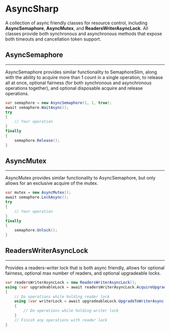 # AsyncSharp
A collection of async friendly classes for resource control, including **AsyncSemaphore**, **AsyncMutex**, and **ReadersWriterAsyncLock**. All classes provide both synchronous and asynchronous methods that expose both timeouts and cancellation token support.

## AsyncSemaphore
------
AsyncSemaphore provides similar functionality to SemaphoreSlim, along with the ability to acquire more than 1 count in a single operation, to release all at once, optional fairness (for both synchronous and asynchronous operations together), and optional disposable acquire and release operations.

```csharp
var semaphore = new AsyncSemaphore(1, 1, true);
await semaphore.WaitAsync();
try 
{
    // Your operation
}
finally
{
    semaphore.Release();
}
```

## AsyncMutex
------
AsyncMutex provides similar functionality to AsyncSemaphore, but only allows for an exclusive acquire of the mutex.

```csharp
var mutex = new AsyncMutex();
await semaphore.LockAsync();
try 
{
    // Your operation
}
finally
{
    semaphore.Unlock();
}
```

## ReadersWriterAsyncLock
------
Provides a readers-writer lock that is both async friendly, allows for optional fairness, optional max number of readers, and optional upgradeable locks.

```csharp
var readersWriterAsyncLock = new ReadersWriterAsyncLock();
using (var upgradeableLock = await readersWriterAsyncLock.AcquireUpgradeableReaderAsync())
{
    // Do operations while holding reader lock
    using (var writerLock = await upgradeableLock.UpgradeToWriterAsync())
    {
        // Do operations while holding writer lock
    }
    // Finish any operations with reader lock
}
```